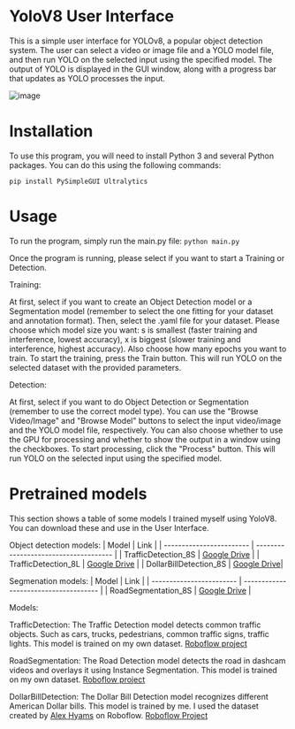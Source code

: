# YoloV8 User Interface
This is a simple user interface for YOLOv8, a popular object detection system. The user can select a video or image file and a YOLO model file, and then run YOLO on the selected input using the specified model. The output of YOLO is displayed in the GUI window, along with a progress bar that updates as YOLO processes the input.

![image](https://user-images.githubusercontent.com/75781464/229143183-3ed5c44f-aee6-44bf-b40d-4425a0fea452.png)

# Installation
To use this program, you will need to install Python 3 and several Python packages. You can do this using the following commands:

```pip install PySimpleGUI Ultralytics```

# Usage
To run the program, simply run the main.py file:
```python main.py```

Once the program is running, please select if you want to start a Training or Detection.

Training:

At first, select if you want to create an Object Detection model or a Segmentation model (remember to select the one fitting for your dataset and annotation format). Then, select the .yaml file for your dataset. Please choose which model size you want: s is smallest (faster training and interference, lowest accuracy), x is biggest (slower training and interference, highest accuracy). Also choose how many epochs you want to train. To start the training, press the Train button. This will run YOLO on the selected dataset with the provided parameters.

Detection:

At first, select if you want to do Object Detection or Segmentation (remember to use the correct model type). You can use the "Browse Video/Image" and "Browse Model" buttons to select the input video/image and the YOLO model file, respectively. You can also choose whether to use the GPU for processing and whether to show the output in a window using the checkboxes.
To start processing, click the "Process" button. This will run YOLO on the selected input using the specified model.

# Pretrained models
This section shows a table of some models I trained myself using YoloV8. You can download these and use in the User Interface.

Object detection models:
| Model  | Link |
| ------------------------ | ------------------------------------- |
| TrafficDetection_8S  | [Google Drive](https://drive.google.com/file/d/1m80nfw0tL2YvvuuGHnY8sKSmQhPUNXbM/view?usp=sharing)  |
| TrafficDetection_8L  | [Google Drive](https://drive.google.com/file/d/1LXTksK0M2R_JQQ6bXpetJWJl9neO4JC5/view?usp=sharing)  |
| DollarBillDetection_8S | [Google Drive](https://drive.google.com/file/d/1VMpCFZ7lEf7ksPKyKSZbX5x--4ET_qHx/view?usp=sharing)|

Segmenation models:
| Model  | Link |
| ------------------------ | ------------------------------------- |
| RoadSegmentation_8S  | [Google Drive](https://drive.google.com/file/d/1WS3rS4DNaERCqwaHVQE7VD0nt3mt2lUi/view?usp=sharing)  |

Models:

TrafficDetection: The Traffic Detection model detects common traffic objects. Such as cars, trucks, pedestrians, common traffic signs, traffic lights. This model is trained on my own dataset. [Roboflow project](https://app.roboflow.com/lesley-natrop-zgywz/traffic-detection-e3og7/5)

RoadSegmentation: The Road Detection model detects the road in dashcam videos and overlays it using Instance Segmentation. This model is trained on my own dataset. [Roboflow project](https://app.roboflow.com/lesley-natrop-zgywz/road-detection-segmentation/7)

DollarBillDetection: The Dollar Bill Detection model recognizes different American Dollar bills. This model is trained by me. I used the dataset created by [Alex Hyams](https://universe.roboflow.com/alex-hyams-cosqx) on Roboflow. [Roboflow Project](https://universe.roboflow.com/alex-hyams-cosqx/dollar-bill-detection)

